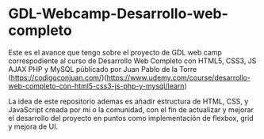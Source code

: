 # GDL-Webcamp-Desarrollo-web-completo

Este es el avance que tengo sobre el proyecto de GDL web camp correspodiente al curso de Desarrollo Web Completo con HTML5, CSS3, JS AJAX PHP y MySQL públicado por Juan Pablo de la Torre (https://codigoconjuan.com/)(https://www.udemy.com/course/desarrollo-web-completo-con-html5-css3-js-php-y-mysql/learn)

La idea de este repositorio ademas es añadir estructura de HTML, CSS, y JavaScript creada por mi o la comunidad, con el fin de actualizar y mejorar el desarrollo del proyecto en puntos como implementación de flexbox, grid y mejora de UI.
